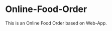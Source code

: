 # Online-Food-Order

This is an Online Food Order based on Web-App.
















































































































































